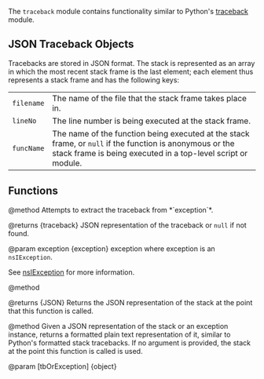 <!-- contributed by Atul Varma [atul@mozilla.com]  -->
<!-- edited by Noelle Murata [fiveinchpixie@gmail.com]  -->


The `traceback` module contains functionality similar to
Python's [traceback] module.

## JSON Traceback Objects ##

Tracebacks are stored in JSON format. The stack is represented as an
array in which the most recent stack frame is the last element; each
element thus represents a stack frame and has the following keys:

<table>
  <tr>
    <td><code>filename</code></td>
    <td>The name of the file that the stack frame takes place in.</td>
  </tr>
  <tr>
    <td><code>lineNo</code></td>
    <td>The line number is being executed at the stack frame.</td>
  </tr>
  <tr>
    <td><code>funcName</code></td>
    <td>The name of the function being executed at the stack frame, or
    <code>null</code> if the function is anonymous or the stack frame is
    being executed in a top-level script or module.</td>
  </tr>
</table>

## Functions ##

<api name="fromException">
@method
  Attempts to extract the traceback from *`exception`*.

@returns {traceback}
  JSON representation of the traceback or `null` if not found.

@param exception {exception}
  exception where exception is an `nsIException`.
</api>

See [nsIException] for more information.

[nsIException]: https://developer.mozilla.org/en/NsIException

<api name="get">
@method

@returns {JSON}
  Returns the JSON representation of the stack at the point that this
  function is called.
</api>

<api name="format">
@method
Given a JSON representation of the stack or an exception instance,
returns a formatted plain text representation of it, similar to
Python's formatted stack tracebacks.  If no argument is provided, the
stack at the point this function is called is used.

@param [tbOrException] {object}
</api>


  [traceback]: http://docs.python.org/library/traceback.html
